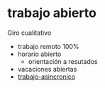 # trabajo abierto

Giro cualitativo

* trabajo remoto 100%
* horario abierto
  * orientación a resutados
* vacaciones abiertas
* [trabajo-asincronico](trabajo-asincronico.md)

